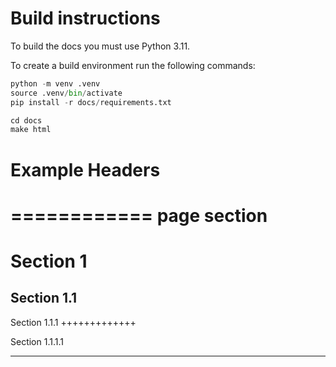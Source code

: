 # Build instructions

To build the docs you must use Python 3.11.

To create a build environment run the following commands:
```python
python -m venv .venv
source .venv/bin/activate
pip install -r docs/requirements.txt

cd docs
make html
```

# Example Headers

============
page section
============

Section 1
=========

Section 1.1
-----------

Section 1.1.1
+++++++++++++

Section 1.1.1.1
***************
